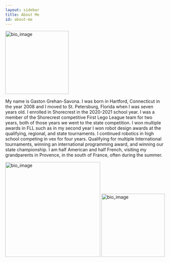 ```yaml
---
layout: sidebar
title: About Me
id: about-me
---
```



<img src="{{ site.baseurl }}/assets/images/IMG_1046.jpeg" alt="bio_image" width="200"/>


My name is Gaston Grehan-Savona. I was born in Hartford, Connecticut in the year 2008 and I moved to St. Petersburg, Florida when I was seven years old. I enrolled in Shorecrest in the 2020-2021 school year. I was a member of the Shorecrest competitive First Lego League team for two years, both of those years we went to the state competition. I won multiple awards in FLL such as in my second year I won robot design awards at the qualifying, regional, and state tournaments. I continued robotics in high school competing in vex for four years. Qualifying for multiple International tournaments, winning an international programming award, and winning our state championship. I am half American and half French, visiting my grandparents in Provence, in the south of France, often during the summer.

<img src="{{ site.baseurl }}/assets/images/IMG_1617.jpeg" alt="bio_image" width="300"/>
<img src="{{ site.baseurl }}/assets/images/IMG_0664.jpeg" alt="bio_image" width="200"/>


